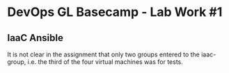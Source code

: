 # DevOps GL Basecamp - Lab Work #1
## IaaC Ansible
It is not clear in the assignment that only two groups entered to the iaac- group, i.e. the third of the four virtual machines was for tests.
